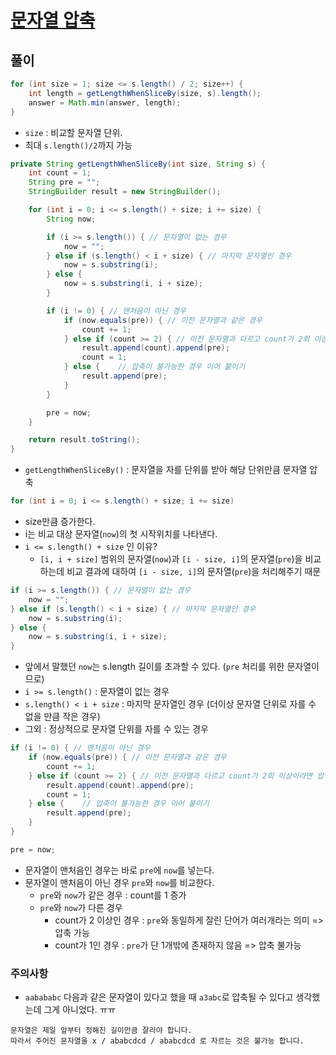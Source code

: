 # [문자열 압축](https://programmers.co.kr/learn/courses/30/lessons/60057?language=java)

## 풀이

```java
for (int size = 1; size <= s.length() / 2; size++) {
    int length = getLengthWhenSliceBy(size, s).length();
    answer = Math.min(answer, length);
}
```

- `size` : 비교할 문자열 단위.  
- 최대 `s.length()/2`까지 가능  

  
  
```java
private String getLengthWhenSliceBy(int size, String s) {
    int count = 1;
    String pre = "";
    StringBuilder result = new StringBuilder();

    for (int i = 0; i <= s.length() + size; i += size) {
        String now;

        if (i >= s.length()) { // 문자열이 없는 경우
            now = "";
        } else if (s.length() < i + size) { // 마지막 문자열인 경우
            now = s.substring(i);
        } else {
            now = s.substring(i, i + size);
        }

        if (i != 0) { // 맨처음이 아닌 경우
            if (now.equals(pre)) { // 이전 문자열과 같은 경우
                count += 1;
            } else if (count >= 2) { // 이전 문자열과 다르고 count가 2회 이상이라면 압축
                result.append(count).append(pre);
                count = 1;
            } else {    // 압축이 불가능한 경우 이어 붙이기
                result.append(pre);
            }
        }

        pre = now;
    }

    return result.toString();
}
```

- `getLengthWhenSliceBy()` : 문자열을 자를 단위를 받아 해당 단위만큼 문자열 압축

```java
for (int i = 0; i <= s.length() + size; i += size)
```

- size만큼 증가한다.
- i는 비교 대상 문자열(`now`)의 첫 시작위치를 나타낸다.
- `i <= s.length() + size` 인 이유?
  - `[i, i + size]` 범위의 문자열(`now`)과 `[i - size, i]`의 문자열(`pre`)을 비교하는데 비교 결과에 대하여 `[i - size, i]`의 문자열(`pre`)을 처리해주기 때문

  
  
```java
if (i >= s.length()) { // 문자열이 없는 경우
    now = "";
} else if (s.length() < i + size) { // 마지막 문자열인 경우
    now = s.substring(i);
} else {
    now = s.substring(i, i + size);
}
```

- 앞에서 말했던 `now`는 s.length 길이를 초과할 수 있다. (`pre` 처리를 위한 문자열이므로)
- `i >= s.length()` : 문자열이 없는 경우
- `s.length() < i + size` : 마지막 문자열인 경우 (더이상 문자열 단위로 자를 수 없을 만큼 작은 경우)
- 그외 : 정상적으로 문자열 단위를 자를 수 있는 경우

  
  

```java
if (i != 0) { // 맨처음이 아닌 경우
    if (now.equals(pre)) { // 이전 문자열과 같은 경우
        count += 1;
    } else if (count >= 2) { // 이전 문자열과 다르고 count가 2회 이상이라면 압축
        result.append(count).append(pre);
        count = 1;
    } else {    // 압축이 불가능한 경우 이어 붙이기
        result.append(pre);
    }
}

pre = now;
```

- 문자열이 맨처음인 경우는 바로 `pre`에 `now`를 넣는다.
- 문자열이 맨처음이 아닌 경우 `pre`와 `now`를 비교한다.
  - `pre`와 `now`가 같은 경우  : count를 1 증가
  - `pre`와 `now`가 다른 경우
    - count가 2 이상인 경우 : `pre`와 동일하게 잘린 단어가 여러개라는 의미 => 압축 가능
    - count가 1인 경우 : `pre`가 단 1개밖에 존재하지 않음  => 압축 불가능

### 주의사항

- `aabababc` 다음과 같은 문자열이 있다고 했을 때 `a3abc`로 압축될 수 있다고 생각했는데 그게 아니었다. ㅠㅠ 

```
문자열은 제일 앞부터 정해진 길이만큼 잘라야 합니다.
따라서 주어진 문자열을 x / ababcdcd / ababcdcd 로 자르는 것은 불가능 합니다.
```


